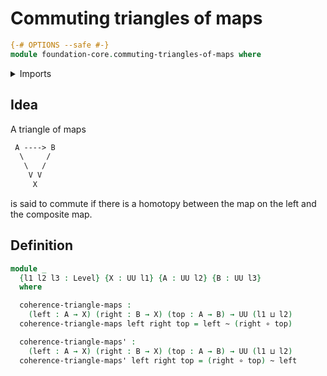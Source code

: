 # Commuting triangles of maps

```agda
{-# OPTIONS --safe #-}
module foundation-core.commuting-triangles-of-maps where
```

<details><summary>Imports</summary>

```agda
open import foundation-core.functions
open import foundation-core.homotopies
open import foundation-core.universe-levels
```

</details>

## Idea

A triangle of maps

```md
 A ----> B
  \     /
   \   /
    V V
     X
```

is said to commute if there is a homotopy between the map on the left and the
composite map.

## Definition

```agda
module _
  {l1 l2 l3 : Level} {X : UU l1} {A : UU l2} {B : UU l3}
  where

  coherence-triangle-maps :
    (left : A → X) (right : B → X) (top : A → B) → UU (l1 ⊔ l2)
  coherence-triangle-maps left right top = left ~ (right ∘ top)

  coherence-triangle-maps' :
    (left : A → X) (right : B → X) (top : A → B) → UU (l1 ⊔ l2)
  coherence-triangle-maps' left right top = (right ∘ top) ~ left
```

